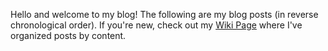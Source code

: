 Hello and welcome to my blog! The following are my blog posts (in reverse chronological order). If you're new, check out my [Wiki Page](https://www.fast.ai) where I've organized posts by content. 
